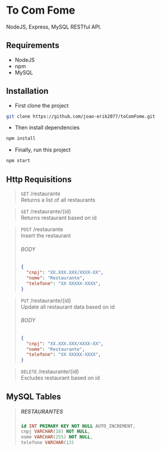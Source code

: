 # To Com Fome
NodeJS, Express, MySQL RESTful API.

## Requirements
- NodeJS
- npm
- MySQL

## Installation
- First clone the project
``` bash
git clone https://github.com/joao-erik2077/toComFome.git
```
- Then install dependencies
```bash
npm install
```
- Finally, run this project
```bash
npm start
```

## Http Requisitions
> `GET` /restaurante  
> Returns a list of all restaurants

> `GET` /restaurante/{id}  
> Returns restaurant based on id

> `POST` /restaurante  
> Insert the restaurant
> ###### BODY
> ```json
> {
>   "cnpj": "XX.XXX.XXX/XXXX-XX",
>   "nome": "Restaurante",
>   "telefone": "XX XXXXX-XXXX",
> }
> ```

> `PUT` /restaurante/{id}  
> Update all restaurant data based on id
> ###### BODY
> ```json
> {
>   "cnpj": "XX.XXX.XXX/XXXX-XX",
>   "nome": "Restaurante",
>   "telefone": "XX XXXXX-XXXX",
> }
> ```

> `DELETE` /restaurante/{id}  
> Excludes restaurant based on id

## MySQL Tables
> ##### RESTAURANTES
> ```sql 
> id INT PRIMARY KEY NOT NULL AUTO_INCREMENT,
> cnpj VARCHAR(18) NOT NULL,
> nome VARCHAR(255) NOT NULL,
> telefone VARCHAR(13)
> ```
